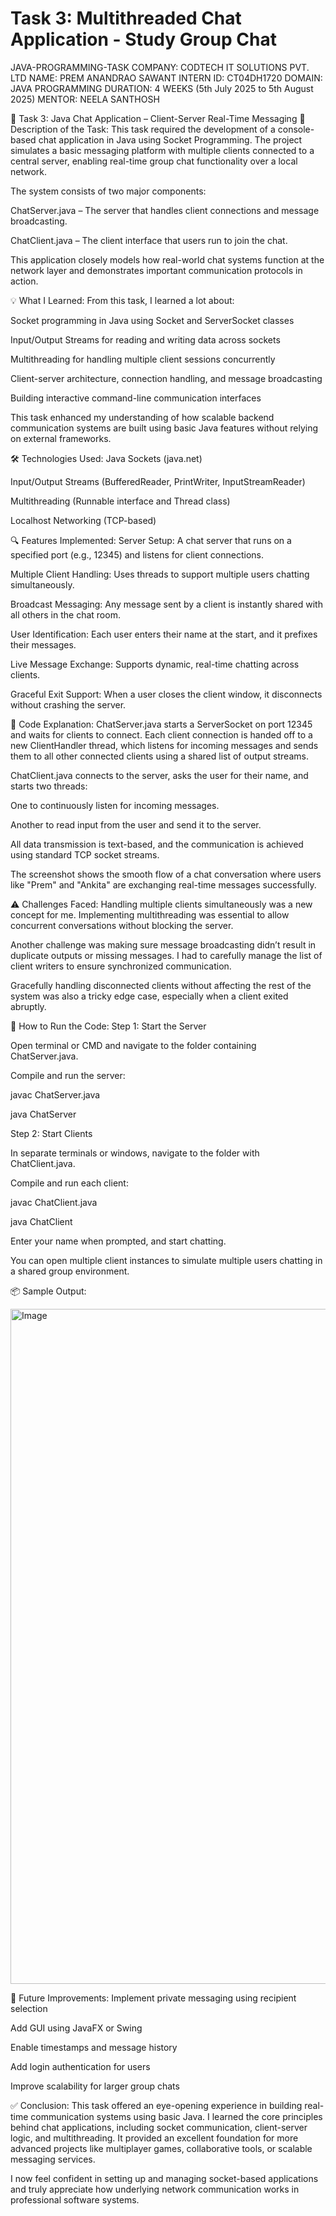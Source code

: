 # Task 3: Multithreaded Chat Application - Study Group Chat

JAVA-PROGRAMMING-TASK
COMPANY: CODTECH IT SOLUTIONS PVT. LTD
NAME: PREM ANANDRAO SAWANT
INTERN ID: CT04DH1720
DOMAIN: JAVA PROGRAMMING
DURATION: 4 WEEKS (5th July 2025 to 5th August 2025)
MENTOR: NEELA SANTHOSH

📌 Task 3: Java Chat Application – Client-Server Real-Time Messaging
📝 Description of the Task:
This task required the development of a console-based chat application in Java using Socket Programming. The project simulates a basic messaging platform with multiple clients connected to a central server, enabling real-time group chat functionality over a local network.

The system consists of two major components:

ChatServer.java – The server that handles client connections and message broadcasting.

ChatClient.java – The client interface that users run to join the chat.

This application closely models how real-world chat systems function at the network layer and demonstrates important communication protocols in action.

💡 What I Learned:
From this task, I learned a lot about:

Socket programming in Java using Socket and ServerSocket classes

Input/Output Streams for reading and writing data across sockets

Multithreading for handling multiple client sessions concurrently

Client-server architecture, connection handling, and message broadcasting

Building interactive command-line communication interfaces

This task enhanced my understanding of how scalable backend communication systems are built using basic Java features without relying on external frameworks.

🛠 Technologies Used:
Java Sockets (java.net)

Input/Output Streams (BufferedReader, PrintWriter, InputStreamReader)

Multithreading (Runnable interface and Thread class)

Localhost Networking (TCP-based)

🔍 Features Implemented:
Server Setup: A chat server that runs on a specified port (e.g., 12345) and listens for client connections.

Multiple Client Handling: Uses threads to support multiple users chatting simultaneously.

Broadcast Messaging: Any message sent by a client is instantly shared with all others in the chat room.

User Identification: Each user enters their name at the start, and it prefixes their messages.

Live Message Exchange: Supports dynamic, real-time chatting across clients.

Graceful Exit Support: When a user closes the client window, it disconnects without crashing the server.

🧠 Code Explanation:
ChatServer.java starts a ServerSocket on port 12345 and waits for clients to connect. Each client connection is handed off to a new ClientHandler thread, which listens for incoming messages and sends them to all other connected clients using a shared list of output streams.

ChatClient.java connects to the server, asks the user for their name, and starts two threads:

One to continuously listen for incoming messages.

Another to read input from the user and send it to the server.

All data transmission is text-based, and the communication is achieved using standard TCP socket streams.

The screenshot shows the smooth flow of a chat conversation where users like "Prem" and "Ankita" are exchanging real-time messages successfully.

⚠️ Challenges Faced:
Handling multiple clients simultaneously was a new concept for me. Implementing multithreading was essential to allow concurrent conversations without blocking the server.

Another challenge was making sure message broadcasting didn’t result in duplicate outputs or missing messages. I had to carefully manage the list of client writers to ensure synchronized communication.

Gracefully handling disconnected clients without affecting the rest of the system was also a tricky edge case, especially when a client exited abruptly.

🚀 How to Run the Code:
Step 1: Start the Server

Open terminal or CMD and navigate to the folder containing ChatServer.java.

Compile and run the server:

javac ChatServer.java

java ChatServer

Step 2: Start Clients

In separate terminals or windows, navigate to the folder with ChatClient.java.

Compile and run each client:

javac ChatClient.java

java ChatClient

Enter your name when prompted, and start chatting.

You can open multiple client instances to simulate multiple users chatting in a shared group environment.

📦 Sample Output:

<img width="1920" height="1080" alt="Image" src="https://github.com/user-attachments/assets/754d821e-7bae-4dff-a3e5-06145a922adc" />


🌱 Future Improvements:
Implement private messaging using recipient selection

Add GUI using JavaFX or Swing

Enable timestamps and message history

Add login authentication for users

Improve scalability for larger group chats

✅ Conclusion:
This task offered an eye-opening experience in building real-time communication systems using basic Java. I learned the core principles behind chat applications, including socket communication, client-server logic, and multithreading. It provided an excellent foundation for more advanced projects like multiplayer games, collaborative tools, or scalable messaging services.

I now feel confident in setting up and managing socket-based applications and truly appreciate how underlying network communication works in professional software systems.

